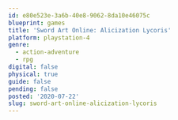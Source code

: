 ```yaml
---
id: e80e523e-3a6b-40e8-9062-8da10e46075c
blueprint: games
title: 'Sword Art Online: Alicization Lycoris'
platform: playstation-4
genre:
  - action-adventure
  - rpg
digital: false
physical: true
guide: false
pending: false
posted: '2020-07-22'
slug: sword-art-online-alicization-lycoris
---
```

